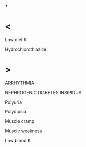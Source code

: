 # .

# <

Low diet K

Hydrochlorothiazide

# >

ARRHYTHMIA

NEPHROGENIC DIABETES INSIPIDUS

Polyuria

Polydipsia

Muscle cramp

Muscle weakness

Low blood K

